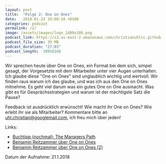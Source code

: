 ```yaml
---
layout: post
title:  "Folge 2: One on Ones"
date:   2018-01-22 19:00:10 +0100
categories: podcast
permalink: /2/
image: /assets/images/logo_1400x100.png
podcast_link: https://s3.us-east-2.amazonaws.com/christianuhlcc.github.io/episodes/Podcast_Folge_2.mp3
podcast_file_size: 39 MB
podcast_duration: "27:03"
podcast_length:  38950160 
---
```


Wir sprechen heute über One on Ones, ein Format bei dem sich, simpel gesagt, der Vorgesetzte mit dem Mitarbeiter unter vier Augen unterhalten. Ich glaube diese "One on Ones" sind unglaublich wichtig und wertvoll. Wir finden raus warum ich das glaube, und was ich aus den One on Ones mitnehme. Es geht viel darum was ein gutes One on One ausmacht. Was gibt es für Gesprächsstrategien und warum ist der mächtigste Satz die Pause? 

Feedback ist ausdrücklich erwünscht! Wie macht ihr One on Ones? Wie erlebt ihr sie als Mitarbeiter? Kommentare bitte an uhl.christian@googlemail.com, ich freu mich über jeden!

Links:

- [Buchtipp (nochmal): The Managers Path](https://www.amazon.de/Managers-Path-Leaders-Navigating-Growth/dp/1491973897/ref=sr_1_1?ie=UTF8&qid=1512825365&sr=8-1&keywords=managers+path)
- [Benjamin Reitzammer über One on Ones](https://squeakyvessel.com/2015/05/21/1on1-purpose-goals/)
- [Benjamin Reitzammer über One on Ones (2)](https://squeakyvessel.com/2015/09/09/1on1-structure/)

Datum der Aufnahme: 21.1.2018
